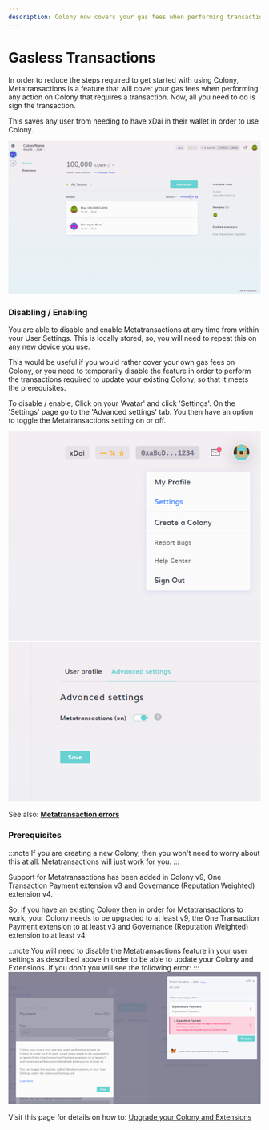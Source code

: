 ```yaml
---
description: Colony now covers your gas fees when performing transactions on Colony.
---
```


# Gasless Transactions

In order to reduce the steps required to get started with using Colony, Metatransactions is a feature that will cover your gas fees when performing any action on Colony that requires a transaction. Now, all you need to do is sign the transaction.

This saves any user from needing to have xDai in their wallet in order to use Colony.

![Metatransactions in action with 0 xDai in the wallet.](../assets/using-metatransactions.gif)

### Disabling / Enabling

You are able to disable and enable Metatransactions at any time from within your User Settings. This is locally stored, so, you will need to repeat this on any new device you use.

This would be useful if you would rather cover your own gas fees on Colony, or you need to temporarily disable the feature in order to perform the transactions required to update your existing Colony, so that it meets the prerequisites.

To disable / enable, Click on your 'Avatar' and click 'Settings'. On the 'Settings' page go to the 'Advanced settings' tab. You then have an option to toggle the Metatransactions setting on or off.

![Click on your 'Avatar' and click 'Settings'](<../assets/download (54).png>) ![Go to the 'Advanced settings' tab. Toggle the setting.](../assets/c6ecc3e8-d24c-439d-be22-ab434a4f486b.png)

See also: [**Metatransaction errors**](../additional-guides/metatransaction-errors.md)

### Prerequisites

:::note
If you are creating a new Colony, then you won't need to worry about this at all. Metatransactions will just work for you.
:::

Support for Metatransactions has been added in Colony v9, One Transaction Payment extension v3 and Governance (Reputation Weighted) extension v4.

So, if you have an existing Colony then in order for Metatransactions to work, your Colony needs to be upgraded to at least v9, the One Transaction Payment extension to at least v3 and Governance (Reputation Weighted) extension to at least v4.

:::note You will need to disable the Metatransactions feature in your user settings as described above in order to be able to update your Colony and Extensions. If you don't you will see the following error:
:::
![Error shown if your Colony has the wrong contract version of Colony and Extensions.](<../assets/65b53d93-f6bb-47c7-be66-3a587a5131aa (1).png>)



Visit this page for details on how to: [Upgrade your Colony and Extensions](upgrade-colony-and-extensions.md)

